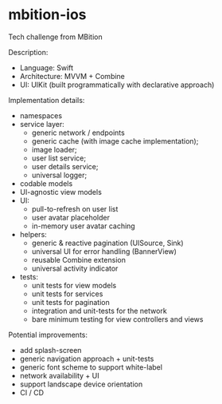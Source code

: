 # mbition-ios

Tech challenge from MBition

Description:
- Language: Swift
- Architecture: MVVM + Combine
- UI: UIKit (built programmatically with declarative approach)

Implementation details:
- namespaces
- service layer:
    - generic network / endpoints
    - generic cache (with image cache implementation);
    - image loader;
    - user list service;
    - user details service;
    - universal logger;
- codable models
- UI-agnostic view models
- UI:
    - pull-to-refresh on user list
    - user avatar placeholder
    - in-memory user avatar caching
- helpers:
    - generic & reactive pagination (UISource, Sink)
    - universal UI for error handling (BannerView)
    - reusable Combine extension
    - universal activity indicator
- tests:
    - unit tests for view models
    - unit tests for services
    - unit tests for pagination
    - integration and unit-tests for the network
    - bare minimum testing for view controllers and views

Potential improvements:
- add splash-screen
- generic navigation approach + unit-tests
- generic font scheme to support white-label
- network availability + UI
- support landscape device orientation
- CI / CD
